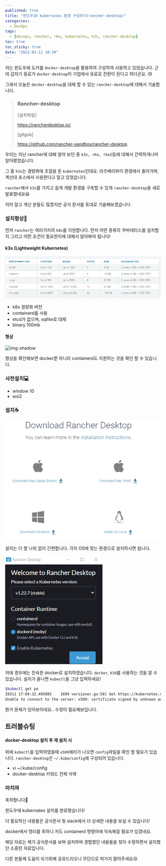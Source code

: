 ```yaml
---
published: true
title: "윈도우10 kubernates 환경 구성하기(rancher-desktop)"
categories:
  - DevOps
tags:
  - [devops, rancher, rke, kubernates, k3s, rancher-desktop]
toc: true
toc_sticky: true
date: "2022-03-11 10:30"
---
```


저는 윈도우에 도커를 `docker-desktop`을 활용하여 구성하여 사용하고 있었습니다. 근데 갑자기 동료가 `docker-desktop`이 기업에서 유료로 전환이 된다고 하더군요. :sweat:

그래서 오늘은 `docker-desktop`을 대체 할 수 있는 `rancher-desktop`에 대해서 기술합니다.

> ### Rancher-desktop
>
> [설치파일]
>
> https://rancherdesktop.io/
>
> [gitgub]
>
> https://github.com/rancher-sandbox/rancher-desktop

우리는 지난 rancher에 대해 알아 보던 중 `k3s, rke, rke2`등에 대해서 간략하게나마 알아봤었습니다.

그 중 `k3s`는 경량화에 초점을 둔 `kubernates`인데요. 라즈베리파이 환경에서 돌아가며, 계산대 포스에서 사용한다고 알고 있었습니다.

`rancher`에서 `k3s`를 가지고 쉽게 개발 환경을 구축할 수 있게 `rancher-desktop`을 새로 발표했네요:smiley:

이미 알고 계신 분들도 많겠지만 공식 문서를 토대로 기술해보겠습니다.

### 설치형상:memo:

먼저 `rancher`는 여러가지의 `k8s`를 지원합니다. 먼저 어떤 종류의 쿠버네티스를 설치할 지 그리고 어떤 조건이 필요한지에 대해서 알아봐야 됩니다!

#### k3s (Lightweight Kubernetes)

![image-20220121104358130](../../../assets/images/posts/2022-01-21-post-install-rke/image-20220121104358130.png)

- k8s 경량화 버전
- containerd를 사용
- etcd가 없으며, sqllite로 대체
- binary 100mb

#### 형상

![img-shadow](https://rancherdesktop.io/images/how-it-works-rancher-desktop.svg)

형상을 확인해보면 docker뿐 아니라 containerd도 지원하는 것을 확인 할 수 있습니다.

### 사전설치:computer:

- window 10
- wsl2

### 설치:coffee:

![image-20220311171910712](../../../assets/images/posts/2022-03-11-post-install-rancher-desktop/image-20220311171910712.png)

설치는 더 할 나위 없이 간편합니다. 각자 OS에 맞는 환경으로 설치하시면 됩니다.

![image-20220311172057547](../../../assets/images/posts/2022-03-11-post-install-rancher-desktop/image-20220311172057547.png)

저에 경우에는 친숙한 docker로 설치하였습니다. `docker`, `k3d`를 사용하는 것을 알 수 있습니다. 설치가 끝나면 `kubectl`을 그냥 입력하세요!

```bash
$kubectl get po
I0311 17:04:32.495985    1699 versioner.go:58] Get https://kubernetes.docker.internal:6443/version?timeout=5s: x509: certificate signed by unknown authority
Unable to connect to the server: x509: certificate signed by unknown authority
```

뭔가 문제가 있어보이네요.. 수정이 필요해보입니다.

## 트러블슈팅

#### docker-desktop 설치 후 재 설치 시

위에 `kubectl`을 입력하였을때 `x509`에러가 나오면 `config`파일을 확인 할 필요가 있습니다. `rancher-desktop`은 `~/.kube/config`에 구성되어 있습니다.

- vi ~/.kube/config
- docker-desktop 키워드 전체 삭제

### 마치며

축하합니다:tada:

윈도우에 kubernates 설치를 완료했습니다!

더 필요하신 내용들은 공식문서 및 slack에서 더 상세한 내용을 보실 수 있습니다!

docker에서 영리를 취하니 저도 containerd 명령어에 익숙해질 필요가 있겠네요.

해당 자료는 제가 공식문서를 보며 설치하며 경험했던 내용들을 찾아 수정하면서 설치했던 소중한 자료입니다.

다른 분들께 도움이 되기위해 공유드리오니 무단으로 퍼가지 말아주세요:cry:
